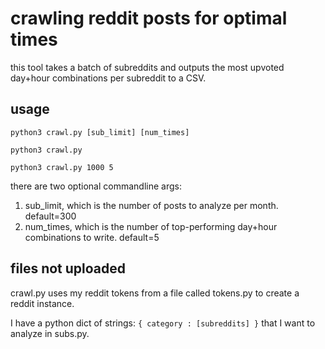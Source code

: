 # crawling reddit posts for optimal times #
this tool takes a batch of subreddits and outputs the most upvoted day+hour combinations per subreddit to a CSV.

## usage ##

`python3 crawl.py [sub_limit] [num_times]`

`python3 crawl.py`

`python3 crawl.py 1000 5`

there are two optional commandline args: 
1. sub_limit, which is the number of posts to analyze per month. default=300
2. num_times, which is the number of top-performing day+hour combinations to write. default=5

## files not uploaded ##
crawl.py uses my reddit tokens from a file called tokens.py to create a reddit instance.

I have a python dict of strings: `{ category : [subreddits] }` that I want to analyze in subs.py.
